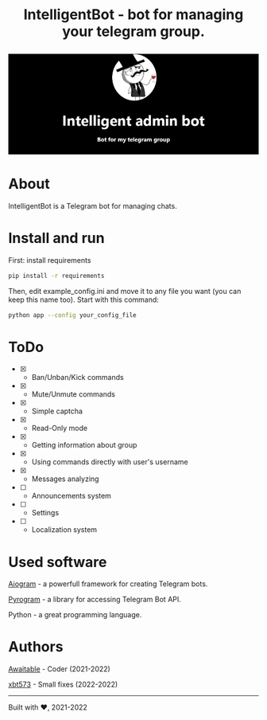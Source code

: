 # <p align=center>IntelligentBot - bot for managing your telegram group.</p>
<img src='.github/intelligent.png'/> <br>

# About
IntelligentBot is a Telegram bot for managing chats.

# Install and run
First: install requirements
```bash
pip install -r requirements
```
Then, edit example_config.ini and move it to any file you want \(you can keep this name too\).
Start with this command:
```bash
python app --config your_config_file
```

# ToDo
- [x] - Ban/Unban/Kick commands
- [x] - Mute/Unmute commands
- [x] - Simple captcha
- [x] - Read-Only mode
- [x] - Getting information about group
- [x] - Using commands directly with user's username
- [x] - Messages analyzing
- [ ] - Announcements system
- [ ] - Settings
- [ ] - Localization system

# Used software
[Aiogram](https://pypi.org/project/aiogram) - a powerfull framework for creating Telegram bots.

[Pyrogram](https://github.com/pyrogram/pyrogram) - a library for accessing Telegram Bot API.

Python - a great programming language.

# Authors
[Awaitable](https://github.com/awtbl) - Coder \(2021-2022\)

[xbt573](https://github.com/xbt573) - Small fixes \(2022-2022\)

---

Built with ❤, 2021-2022
